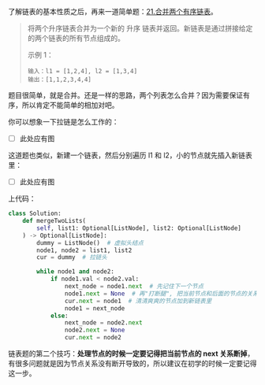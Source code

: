 了解链表的基本性质之后，再来一道简单题：[21.合并两个有序链表](https://leetcode.cn/problems/merge-two-sorted-lists/)。

> 将两个升序链表合并为一个新的 升序 链表并返回。新链表是通过拼接给定的两个链表的所有节点组成的。
>
> 示例 1：
>
> ```
> 输入：l1 = [1,2,4], l2 = [1,3,4]
> 输出：[1,1,2,3,4,4]
> ```

题目很简单，就是合并。还是一样的思路，两个列表怎么合并？因为需要保证有序，所以肯定不能简单的相加对吧。

你可以想象一下拉链是怎么工作的：

- [ ] 此处应有图

这道题也类似，新建一个链表，然后分别遍历 l1 和 l2，小的节点就先插入新链表里：

- [ ] 此处应有图

上代码：

```python
class Solution:
    def mergeTwoLists(
        self, list1: Optional[ListNode], list2: Optional[ListNode]
    ) -> Optional[ListNode]:
        dummy = ListNode()  # 虚拟头结点
        node1, node2 = list1, list2
        cur = dummy  # 拉链头

        while node1 and node2:
            if node1.val < node2.val:
                next_node = node1.next  # 先记住下一个节点
                node1.next = None  # 再"打断腿", 把当前节点和后面的节点的关系断掉
                cur.next = node1  # 清清爽爽的节点加到新链表里
                node1 = next_node
            else:
                next_node = node2.next
                node2.next = None
                cur.next = node2
```

链表题的第二个技巧：**处理节点的时候一定要记得把当前节点的 next 关系断掉**，有很多问题就是因为节点关系没有断开导致的，所以建议在初学的时候一定要记得这一步。
